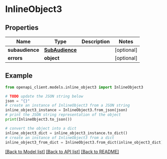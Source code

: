 # InlineObject3


## Properties

Name | Type | Description | Notes
------------ | ------------- | ------------- | -------------
**subaudience** | [**SubAudience**](SubAudience.md) |  | [optional] 
**errors** | **object** |  | [optional] 

## Example

```python
from openapi_client.models.inline_object3 import InlineObject3

# TODO update the JSON string below
json = "{}"
# create an instance of InlineObject3 from a JSON string
inline_object3_instance = InlineObject3.from_json(json)
# print the JSON string representation of the object
print(InlineObject3.to_json())

# convert the object into a dict
inline_object3_dict = inline_object3_instance.to_dict()
# create an instance of InlineObject3 from a dict
inline_object3_from_dict = InlineObject3.from_dict(inline_object3_dict)
```
[[Back to Model list]](../README.md#documentation-for-models) [[Back to API list]](../README.md#documentation-for-api-endpoints) [[Back to README]](../README.md)


